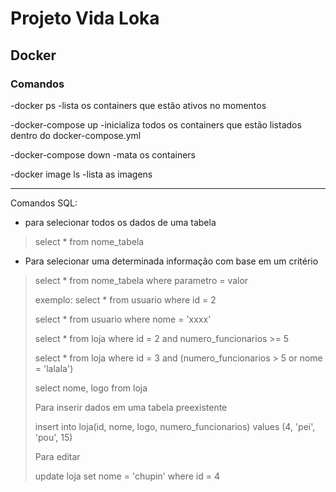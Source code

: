 # Projeto Vida Loka

## Docker

### Comandos

-docker ps
    -lista os containers que estão ativos no momentos

-docker-compose up
    -inicializa todos os containers que estão listados dentro do docker-compose.yml

-docker-compose down
    -mata os containers

-docker image ls
    -lista as imagens

---
Comandos SQL:

- para selecionar todos os dados de uma tabela
> select * from nome_tabela

- Para selecionar uma determinada informação com base em um critério
> select * from nome_tabela where parametro = valor
> 
> exemplo:
> select * from usuario where id = 2
> 
> select * from usuario where nome = 'xxxx'
> 
> select * from loja where id = 2 and numero_funcionarios >= 5
> 
> select * from loja where id = 3 and (numero_funcionarios > 5 or nome = 'lalala')
> 
> select nome, logo from loja
> 
> Para inserir dados em uma tabela preexistente
> 
> insert into loja(id, nome, logo, numero_funcionarios)
values (4, 'pei', 'pou', 15)
> 
> Para editar
> 
> update loja set nome = 'chupin' where id = 4